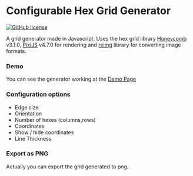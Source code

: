 # Configurable Hex Grid Generator

[![GitHub license](https://img.shields.io/badge/license-MIT-blue.svg)](https://github.com/JoseManuelPerezSevilla/hexgrid/blob/master/LICENSE)

A grid generator made in Javascript. Uses the hex grid library [Honeycomb](https://github.com/flauwekeul/honeycomb) v3.1.0, 
[PixiJS](http://www.pixijs.com/) v4.7.0 for rendering and [reimg](https://github.com/gillyb/reimg) library for converting image formats.

### Demo

You can see the generator working at the [Demo Page](https://josemanuelperezsevilla.github.io/hexgrid/)

### Configuration options

-  Edge size
-  Orientation
-  Number of hexes (columns,rows)
-  Coordinates
-  Show / hide coordinates
-  Line Thickness

### Export as PNG
Actually you can export the grid generated to png.